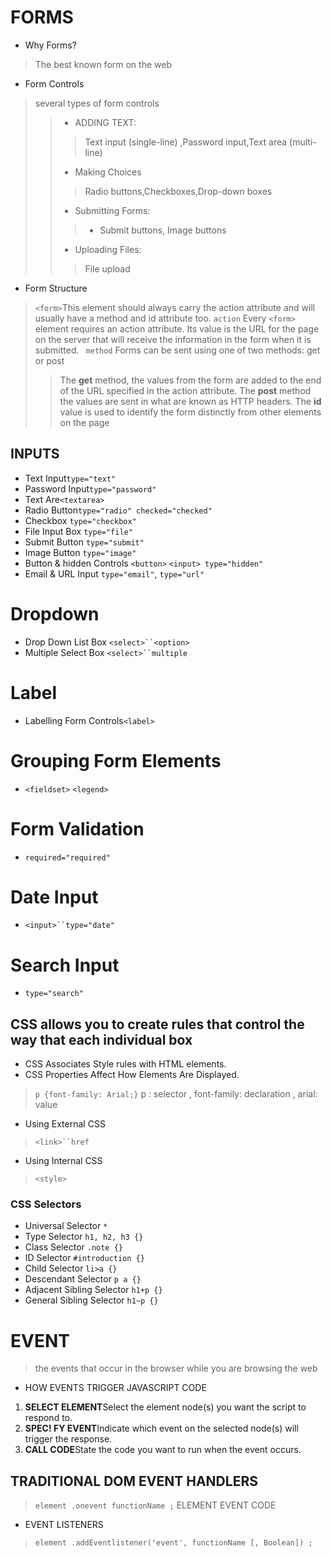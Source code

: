 # FORMS

- Why Forms?
> The best known form on the web

- Form Controls
> several types of form controls
>> - ADDING TEXT:
>>> Text input (single-line) ,Password input,Text area (multi-line)
>> - Making Choices
>>> Radio buttons,Checkboxes,Drop-down boxes
>> - Submitting Forms:
>>> - Submit buttons, Image buttons
>> - Uploading Files:
>>> File upload

- Form Structure
> `<form>`This element should always carry the action attribute and will usually have a method and id attribute too.
> `action` Every `<form>` element requires an action attribute. Its value is the URL for the page on the server that will receive the
information in the form when it is submitted.
>` method` Forms can be sent using one of two methods: get or post
>> The **get** method, the values from the form are added to the end of the URL specified in
the action attribute.
>>The **post** method the values are sent in what are known as HTTP headers.
>> The **id** value is used to identify the form distinctly from other elements on the page

## INPUTS
- Text Input`type="text"`
- Password Input`type="password"`
- Text Are`<textarea>`
- Radio Button`type="radio" checked="checked"`
- Checkbox `type="checkbox"`
- File Input Box `type="file"`
- Submit Button `type="submit"`
- Image Button `type="image"`
- Button & hidden Controls `<button>` `<input> type="hidden"` 
-  Email & URL Input `type="email"`, `type="url"`


# Dropdown 
- Drop Down List Box `<select>``<option>`
- Multiple Select Box `<select>``multiple`





# Label 
- Labelling Form Controls`<label>`

# Grouping Form Elements
- `<fieldset>` `<legend>`
# Form Validation
- `required="required"`

#  Date Input
- `<input>``type="date"`


#  Search Input
- `type="search"`


## CSS allows you to create rules that control the way that each individual box

- CSS Associates Style rules with HTML elements.
- CSS Properties Affect How Elements Are Displayed.

> `p {font-family: Arial;}` p : selector , font-family: declaration , arial: value

- Using External CSS
> `<link>``href`

- Using Internal CSS
> `<style>`

### CSS Selectors
- Universal Selector `*`
- Type Selector `h1, h2, h3 {}`
- Class Selector  `.note {}`
- ID Selector  `#introduction {}`
- Child Selector  `li>a {}`
- Descendant Selector `p a {}`
- Adjacent Sibling Selector `h1+p {}`
- General Sibling Selector `h1~p {}`

# EVENT 
> the events that occur in the browser while you are browsing the web

- HOW EVENTS TRIGGER JAVASCRIPT CODE
1. **SELECT ELEMENT**Select the element node(s) you want the script to respond to.
2. **SPEC! FY EVENT**Indicate which event on the selected node(s) will trigger the response. 
3. **CALL CODE**State the code you want to run when the event occurs. 

## TRADITIONAL DOM EVENT HANDLERS 
> `element .onevent functionName ;` 
> ELEMENT EVENT CODE 

- EVENT LISTENERS 
> `element .addEventlistener('event', functionName [, Boolean]) ;`